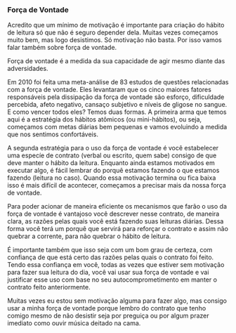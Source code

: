 ### Força de Vontade

Acredito que um mínimo de motivação é importante para criação do hábito de leitura só que não é seguro depender dela. Muitas vezes começamos muito bem, mas logo desistimos. Só motivação não basta. Por isso vamos falar também sobre força de vontade.

Força de vontade é a medida da sua capacidade de agir mesmo diante das adversidades.

Em 2010 foi feita uma meta-análise de 83 estudos de questões relacionadas com a força de vontade. Eles levantaram que os cinco maiores fatores responsáveis pela dissipação da força de vontade são esforço, dificuldade percebida, afeto negativo, cansaço subjetivo e níveis de gligose no sangue. E como vencer todos eles? Temos duas formas. A primeira arma que temos aqui é a estratégia dos hábitos atômicos (ou mini-hábitos), ou seja, começamos com metas diárias bem pequenas e vamos evoluindo a medida que nos sentimos confortáveis.

A segunda estratégia para o uso da força de vontade é você estabelecer uma especíe de contrato (verbal ou escrito, quem sabe) consigo de que deve manter o hábito da leitura. Enquanto ainda estamos motivados em executar algo, é fácil lembrar do porquê estamos fazendo o que estamos fazendo (leitura no caso). Quando essa motivação termina ou fica baixa isso é mais difícil de acontecer, começamos a precisar mais da nossa força de vontade.

Para poder acionar de maneira eficiente os mecanismos que farão o uso da força de vontade é vantajoso você descrever nesse contrato, de maneira clara, as razões pelas quais você está fazendo suas leituras diárias. Dessa forma você terá um porquê que servirá para reforçar o contrato e assim não quebrar a corrente, para não quebrar o hábito de leitura.

É importante também que isso seja com um bom grau de certeza, com confiança de que está certo das razões pelas quais o contrato foi feito. Tendo essa confiança em você, todas as vezes que estiver sem motivação para fazer sua leitura do dia, você vai usar sua força de vontade e vai justificar esse uso com base no seu autocomprometimento em manter o contrato feito anteriormente.

Muitas vezes eu estou sem motivação alguma para fazer algo, mas consigo usar a minha força de vontade porque lembro do contrato que tenho comigo mesmo de não desistir seja por preguiça ou por algum prazer imediato como ouvir música deitado na cama.
